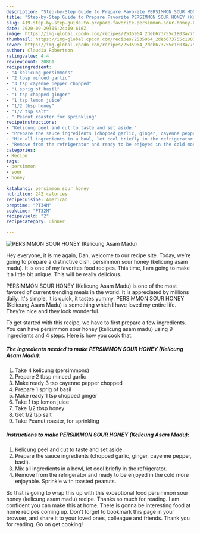 ```yaml
---
description: "Step-by-Step Guide to Prepare Favorite PERSIMMON SOUR HONEY (Kelicung Asam Madu)"
title: "Step-by-Step Guide to Prepare Favorite PERSIMMON SOUR HONEY (Kelicung Asam Madu)"
slug: 419-step-by-step-guide-to-prepare-favorite-persimmon-sour-honey-kelicung-asam-madu
date: 2020-09-29T05:24:19.616Z
image: https://img-global.cpcdn.com/recipes/2535964_2deb673755c1803a/751x532cq70/persimmon-sour-honey-kelicung-asam-madu-recipe-main-photo.jpg
thumbnail: https://img-global.cpcdn.com/recipes/2535964_2deb673755c1803a/751x532cq70/persimmon-sour-honey-kelicung-asam-madu-recipe-main-photo.jpg
cover: https://img-global.cpcdn.com/recipes/2535964_2deb673755c1803a/751x532cq70/persimmon-sour-honey-kelicung-asam-madu-recipe-main-photo.jpg
author: Claudia Robertson
ratingvalue: 4.4
reviewcount: 20861
recipeingredient:
- "4 kelicung persimmons"
- "2 tbsp minced garlic"
- "3 tsp cayenne pepper chopped"
- "1 sprig of basil"
- "1 tsp chopped ginger"
- "1 tsp lemon juice"
- "1/2 tbsp honey"
- "1/2 tsp salt"
- " Peanut roaster for sprinkling"
recipeinstructions:
- "Kelicung peel and cut to taste and set aside."
- "Prepare the sauce ingredients (chopped garlic, ginger, cayenne pepper, basil)."
- "Mix all ingredients in a bowl, let cool briefly in the refrigerator."
- "Remove from the refrigerator and ready to be enjoyed in the cold more enjoyable. Sprinkle with toasted peanuts."
categories:
- Recipe
tags:
- persimmon
- sour
- honey

katakunci: persimmon sour honey 
nutrition: 242 calories
recipecuisine: American
preptime: "PT34M"
cooktime: "PT32M"
recipeyield: "2"
recipecategory: Dinner

---
```



![PERSIMMON SOUR HONEY (Kelicung Asam Madu)](https://img-global.cpcdn.com/recipes/2535964_2deb673755c1803a/751x532cq70/persimmon-sour-honey-kelicung-asam-madu-recipe-main-photo.jpg)

Hey everyone, it is me again, Dan, welcome to our recipe site. Today, we're going to prepare a distinctive dish, persimmon sour honey (kelicung asam madu). It is one of my favorites food recipes. This time, I am going to make it a little bit unique. This will be really delicious.

PERSIMMON SOUR HONEY (Kelicung Asam Madu) is one of the most favored of current trending meals in the world. It is appreciated by millions daily. It's simple, it is quick, it tastes yummy. PERSIMMON SOUR HONEY (Kelicung Asam Madu) is something which I have loved my entire life. They're nice and they look wonderful.




To get started with this recipe, we have to first prepare a few ingredients. You can have persimmon sour honey (kelicung asam madu) using 9 ingredients and 4 steps. Here is how you cook that.

<!--inarticleads1-->

##### The ingredients needed to make PERSIMMON SOUR HONEY (Kelicung Asam Madu):

1. Take 4 kelicung (persimmons)
1. Prepare 2 tbsp minced garlic
1. Make ready 3 tsp cayenne pepper chopped
1. Prepare 1 sprig of basil
1. Make ready 1 tsp chopped ginger
1. Take 1 tsp lemon juice
1. Take 1/2 tbsp honey
1. Get 1/2 tsp salt
1. Take  Peanut roaster, for sprinkling




<!--inarticleads2-->

##### Instructions to make PERSIMMON SOUR HONEY (Kelicung Asam Madu):

1. Kelicung peel and cut to taste and set aside.
1. Prepare the sauce ingredients (chopped garlic, ginger, cayenne pepper, basil).
1. Mix all ingredients in a bowl, let cool briefly in the refrigerator.
1. Remove from the refrigerator and ready to be enjoyed in the cold more enjoyable. Sprinkle with toasted peanuts.




So that is going to wrap this up with this exceptional food persimmon sour honey (kelicung asam madu) recipe. Thanks so much for reading. I am confident you can make this at home. There is gonna be interesting food at home recipes coming up. Don't forget to bookmark this page in your browser, and share it to your loved ones, colleague and friends. Thank you for reading. Go on get cooking!
